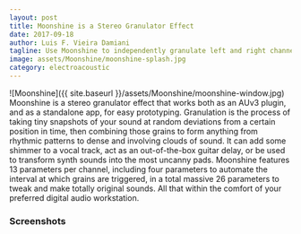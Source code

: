 ```yaml
---
layout: post
title: Moonshine is a Stereo Granulator Effect
date: 2017-09-18
author: Luis F. Vieira Damiani
tagline: Use Moonshine to independently granulate left and right channels of any track, including your favorite synths. Take it to the limit with 26 parameters and automation.
image: assets/Moonshine/moonshine-splash.jpg
category: electroacoustic
---
```


<span class="image right">![Moonshine]({{ site.baseurl }}/assets/Moonshine/moonshine-window.jpg)</span>
Moonshine is a stereo granulator effect that works both as an AUv3 plugin, and as a standalone app, for easy prototyping. Granulation is the process of taking tiny snapshots of your sound at random deviations from a certain position in time, then combining those grains to form anything from rhythmic patterns to dense and involving clouds of sound. It can add some shimmer to a vocal track, act as an out-of-the-box guitar delay, or be used to transform synth sounds into the most uncanny pads. Moonshine features 13 parameters per channel, including four parameters to automate the interval at which grains are triggered, in a total massive 26 parameters to tweak and make totally original sounds. All that within the comfort of your preferred digital audio workstation.

<!--<a href="https://itunes.apple.com/us/app/nimbus-au/id1286581839" class="image">
	<img src="{{ site.baseurl }}/assets/Images/App-Store-135x40.svg" alt="" />
</a>

<a href="https://itunes.apple.com/us/app/nimbus-au/id1286581839" class="image">
	<img src="{{ site.baseurl }}/assets/Images/App-Store-Mac-165x40.svg" alt="" />
</a> -->

### Screenshots
<div class="box alt">
	<div class="row uniform">
		<div class="6u"><span class="image fit"><img src="{{ site.baseurl }}/assets/Moonshine/moonshine-1.jpg" alt="" /></span></div>
		<div class="6u"><span class="image fit"><img src="{{ site.baseurl }}/assets/Moonshine/moonshine-2.jpg" alt="" /></span></div>
		<div class="6u"><span class="image fit"><img src="{{ site.baseurl }}/assets/Moonshine/moonshine-3.jpg" alt="" /></span></div>
		<!--<div class="6u"><span class="image fit">{% include youtube.html code="4wEJNmW8dEY" %}</span></div>-->
		<div class="12u"><span class="image fit"><img src="{{ site.baseurl }}/assets/Moonshine/moonshine-screen.jpg" alt=""></span></div>
	</div>
</div>
